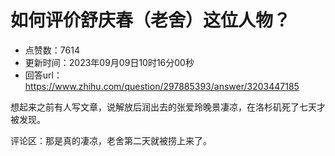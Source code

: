 # 如何评价舒庆春（老舍）这位人物？
- 点赞数：7614
- 更新时间：2023年09月09日10时16分00秒
- 回答url：https://www.zhihu.com/question/297885393/answer/3203447185
<body>
 <p data-pid="cCxlQlJD">想起来之前有人写文章，说解放后润出去的张爱玲晚景凄凉，在洛杉矶死了七天才被发现。</p>
 <p data-pid="1QcNyPsI">评论区：那是真的凄凉，老舍第二天就被捞上来了。</p>
</body>
